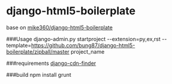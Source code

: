 django-html5-boilerplate
========================

base on [mike360/django-html5-boilerplate](https://github.com/mike360/django-html5-boilerplate)

###Usage
    django-admin.py startproject --extension=py,ex,rst --template=https://github.com/bung87/django-html5-boilerplate/zipball/master project_name

###requirements
[django-cdn-finder](https://github.com/bung87/django-cdn-finder)

###build
    npm install
    grunt
